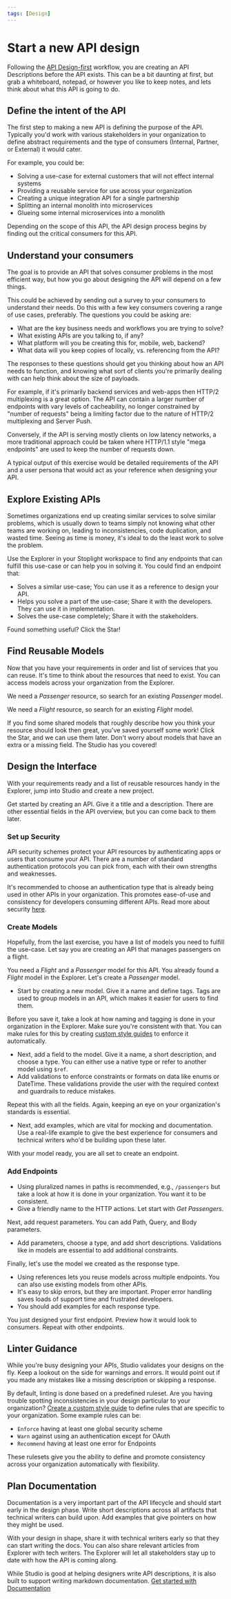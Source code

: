 ```yaml
---
tags: [Design]
---
```


# Start a new API design

Following the [API Design-first](./a.overview.md#API-Design-First) workflow, you are creating an API Descriptions before the API exists. This can be a bit daunting at first, but grab a whiteboard, notepad, or however you like to keep notes, and lets think about what this API is going to do.

## Define the intent of the API

The first step to making a new API is defining the purpose of the API. Typically you'd work with various stakeholders in your organization to define abstract requirements and the type of consumers (Internal, Partner, or External) it would cater. 

For example, you could be:

- Solving a use-case for external customers that will not effect internal systems
- Providing a reusable service for use across your organization
- Creating a unique integration API for a single partnership
- Splitting an internal monolith into microservices
- Glueing some internal microservices into a monolith

Depending on the scope of this API, the API design process begins by finding out the critical consumers for this API.

## Understand your consumers

The goal is to provide an API that solves consumer problems in the most efficient way, but how you go about designing the API will depend on a few things.

This could be achieved by sending out a survey to your consumers to understand their needs. Do this with a few key consumers covering a range of use cases, preferably. The questions you could be asking are:

- What are the key business needs and workflows you are trying to solve?
- What existing APIs are you talking to, if any?
- What platform will you be creating this for, mobile, web, backend?
- What data will you keep copies of locally, vs. referencing from the API?

The responses to these questions should get you thinking about how an API needs to function, and knowing what sort of clients you're primarily dealing with can help think about the size of payloads. 

For example, if it's primarily backend services and web-apps then HTTP/2 multiplexing is a great option. The API can contain a larger number of endpoints with vary levels of cacheability, no longer constrained by "number of requests" being a limiting factor due to the nature of HTTP/2 multiplexing and Server Push.

Conversely, if the API is serving mostly clients on low latency networks, a more traditional approach could be taken where HTTP/1.1 style "mega endpoints" are used to keep the number of requests down.

A typical output of this exercise would be detailed requirements of the API and a user persona that would act as your reference when designing your API. 

## Explore Existing APIs

Sometimes organizations end up creating similar services to solve similar problems, which is usually down to teams simply not knowing what other teams are working on, leading to inconsistencies, code duplication, and wasted time. Seeing as time is money, it's ideal to do the least work to solve the problem.

Use the Explorer in your Stoplight workspace to find any endpoints that can fulfill this use-case or can help you in solving it. You could find an endpoint that:

- Solves a similar use-case; You can use it as a reference to design your API.
- Helps you solve a part of the use-case; Share it with the developers. They can use it in implementation.
- Solves the use-case completely; Share it with the stakeholders.
 
Found something useful? Click the Star! 

## Find Reusable Models

Now that you have your requirements in order and list of services that you can reuse. It's time to think about the resources that need to exist. You can access models across your organization from the Explorer. 

We need a *Passenger* resource, so search for an existing *Passenger* model.

We need a *Flight* resource, so search for an existing *Flight* model.

If you find some shared models that roughly describe how you think your resource should look then great, you've saved yourself some work! Click the Star, and we can use them later. Don't worry about models that have an extra or a missing field. The Studio has you covered! 


## Design the Interface

With your requirements ready and a list of reusable resources handy in the Explorer, jump into Studio and create a new project. 

Get started by creating an API. Give it a title and a description. There are other essential fields in the API overview, but you can come back to them later. 

### Set up Security

API security schemes protect your API resources by authenticating apps or users that consume your API. There are a number of standard authentication protocols you can pick from, each with their own strengths and weaknesses. 

It's recommended to choose an authentication type that is already being used in other APIs in your organization. This promotes ease-of-use and consistency for developers consuming different APIs. Read more about security [here](https://meta.stoplight.io/docs/studio/docs/Design-and-Modeling/10-api-security.md).

### Create Models

Hopefully, from the last exercise, you have a list of models you need to fulfill the use-case. Let say you are creating an API that manages passengers on a flight. 

You need a *Flight* and a *Passenger* model for this API. You already found a *Flight* model in the Explorer. Let's create a *Passenger* model. 

- Start by creating a new model. Give it a name and define tags. Tags are used to group models in an API, which makes it easier for users to find them. 

Before you save it, take a look at how naming and tagging is done in your organization in the Explorer. Make sure you're consistent with that. You can make rules for this by creating [custom style guides](../4.-governance/d.style-guides.md) to enforce it automatically.

- Next, add a field to the model. Give it a name, a short description, and choose a type. You can either use a native type or refer to another model using `$ref`. 
- Add validations to enforce constraints or formats on data like enums or DateTime. These validations provide the user with the required context and guardrails to reduce mistakes. 

Repeat this with all the fields. Again, keeping an eye on your organization's standards is essential.

- Next, add examples, which are vital for mocking and documentation. Use a real-life example to give the best experience for consumers and technical writers who'd be building upon these later. 

With your model ready, you are all set to create an endpoint. 

### Add Endpoints

- Using pluralized names in paths is recommended, e.g., `/passengers` but take a look at how it is done in your organization. You want it to be consistent. 
- Give a friendly name to the HTTP actions. Let start with *Get Passengers*.

Next, add request parameters. You can add Path, Query, and Body parameters. 
- Add parameters, choose a type, and add short descriptions. Validations like in models are essential to add additional constraints. 

Finally, let's use the model we created as the response type. 
- Using references lets you reuse models across multiple endpoints. You can also use existing models from other APIs. 
- It's easy to skip errors, but they are important. Proper error handling saves loads of support time and frustrated developers.
- You should add examples for each response type.  

You just designed your first endpoint. Preview how it would look to consumers. Repeat with other endpoints. 

## Linter Guidance

While you're busy designing your APIs, Studio validates your designs on the fly. Keep a lookout on the side for warnings and errors. It would point out if you made any mistakes like a missing description or skipping a response. 

By default, linting is done based on a predefined ruleset. Are you having trouble spotting inconsistencies in your design particular to your organization? [Create a custom style guide](../4.-governance/d.style-guides.md) to define rules that are specific to your organization. Some example rules can be:

- `Enforce` having at least one global security scheme
- `Warn` against using an authentication except for OAuth
- `Recommend` having at least one error for Endpoints

These rulesets give you the ability to define and promote consistency across your organization automatically with flexibility. 

## Plan Documentation

Documentation is a very important part of the API lifecycle and should start early in the design phase. Write short descriptions across all artifacts that technical writers can build upon. Add examples that give pointers on how they might be used. 

With your design in shape, share it with technical writers early so that they can start writing the docs. You can also share relevant articles from Explorer with tech writers. The Explorer will let all stakeholders stay up to date with how the API is coming along. 

While Studio is good at helping designers write API descriptions, it is also built to support writing markdown documentation. [Get started with Documentation](../5.-developer-experience/b.getting-started-developer-experience.md)
